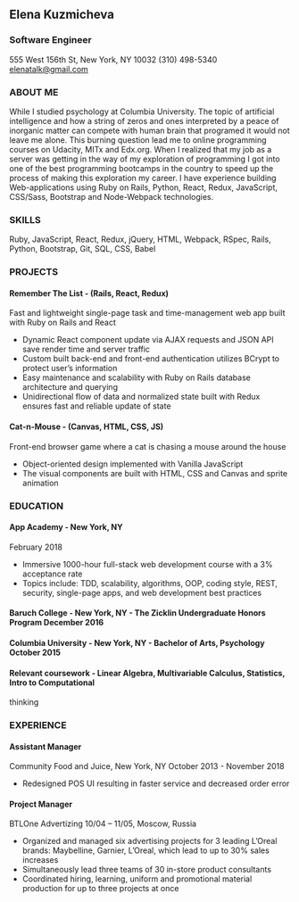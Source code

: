 ## Elena Kuzmicheva
### Software Engineer
555 West 156th St, New York, NY 10032 (310) 498-5340 elenatalk@gmail.com
### ABOUT ME
While I studied psychology at Columbia University. The topic of artificial intelligence and how a string of zeros and ones interpreted by a peace of inorganic matter can compete with human brain that programed it would not leave me alone. This burning question lead me to online programming courses on Udacity, MITx and Edx.org. When I realized that my job as a server was getting in the way of my exploration of programming I got into one of the best programming bootcamps in the country to speed up the process of making this exploration my career. I have experience building Web-applications using Ruby on Rails, Python, React, Redux, JavaScript, CSS/Sass, Bootstrap and Node-Webpack technologies.
### SKILLS
Ruby, JavaScript, React, Redux, jQuery, HTML, Webpack, RSpec,
Rails, Python, Bootstrap, Git, SQL, CSS, Babel
### PROJECTS
#### Remember The List - (Rails, React, Redux)
Fast and lightweight single-page task and time-management web app built with Ruby on Rails and
React
- Dynamic React component update via AJAX requests and JSON API save render time and
server traffic
- Custom built back-end and front-end authentication utilizes BCrypt to protect user’s information
- Easy maintenance and scalability with Ruby on Rails database architecture and querying
- Unidirectional flow of data and normalized state built with Redux ensures fast and reliable
update of state
#### Cat-n-Mouse - (Canvas, HTML, CSS, JS)
Front-end browser game where a cat is chasing a mouse around the house
- Object-oriented design implemented with Vanilla JavaScript
- The visual components are built with HTML, CSS and Canvas and sprite animation
### EDUCATION
#### App Academy - New York, NY 
February 2018
- Immersive 1000-hour full-stack web development course with a 3% acceptance rate
- Topics include: TDD, scalability, algorithms, OOP, coding style, REST, security, single-page apps,
and web development best practices
#### Baruch College - New York, NY - The Zicklin Undergraduate Honors Program December 2016
#### Columbia University - New York, NY - Bachelor of Arts, Psychology October 2015
#### Relevant coursework - Linear Algebra, Multivariable Calculus, Statistics, Intro to Computational
thinking
### EXPERIENCE
#### Assistant Manager  
Community Food and Juice, New York, NY
October 2013 - November 2018
- Redesigned POS UI resulting in faster service and decreased order error
#### Project Manager
BTLOne Advertizing
10/04 – 11/05, Moscow, Russia

- Organized and managed six advertising projects for 3 leading L’Oreal brands: Maybelline, Garnier, L’Oreal, which lead to up to 30% sales increases 
- Simultaneously lead three teams of 30 in-store product consultants 
- Coordinated hiring, learning, uniform and promotional material production for up to three projects at once 

